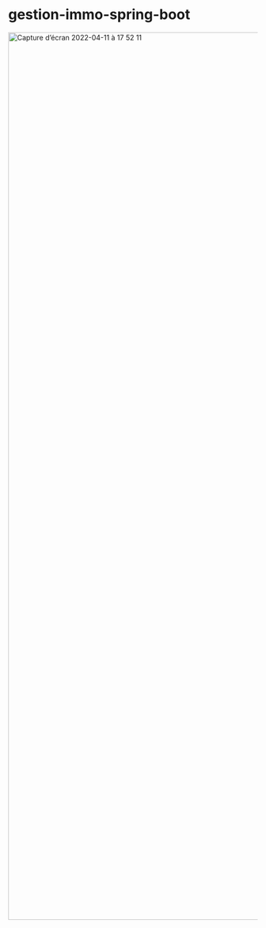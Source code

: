 # gestion-immo-spring-boot

<img width="1792" alt="Capture d’écran 2022-04-11 à 17 52 11" src="https://user-images.githubusercontent.com/47887636/162799849-e4290fa2-93aa-4681-90bc-bb4c7cb1be37.png">

